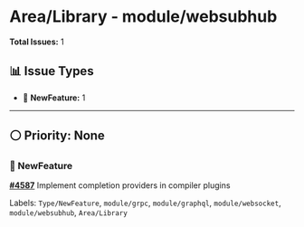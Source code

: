 # Area/Library - module/websubhub

**Total Issues:** 1

## 📊 Issue Types

- 🚀 **NewFeature:** 1

---

## ⚪ Priority: None

### 🚀 NewFeature

**[#4587](https://github.com/ballerina-platform/ballerina-library/issues/4587)** Implement completion providers in compiler plugins

Labels: `Type/NewFeature`, `module/grpc`, `module/graphql`, `module/websocket`, `module/websubhub`, `Area/Library`

